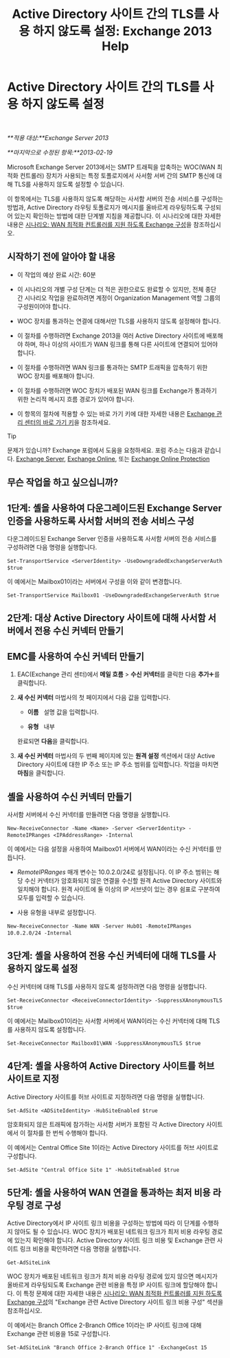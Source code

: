 ﻿---
title: 'Active Directory 사이트 간의 TLS를 사용 하지 않도록 설정: Exchange 2013 Help'
TOCTitle: Active Directory 사이트 간의 TLS를 사용 하지 않도록 설정
ms:assetid: 1e1a0acf-24e7-4f94-9b33-603a4e0a812c
ms:mtpsurl: https://technet.microsoft.com/ko-kr/library/Dd876856(v=EXCHG.150)
ms:contentKeyID: 52058058
ms.date: 05/22/2018
mtps_version: v=EXCHG.150
ms.translationtype: MT
---

# Active Directory 사이트 간의 TLS를 사용 하지 않도록 설정

 

_**적용 대상:**Exchange Server 2013_

_**마지막으로 수정된 항목:**2013-02-19_

Microsoft Exchange Server 2013에서는 SMTP 트래픽을 압축하는 WOC(WAN 최적화 컨트롤러) 장치가 사용되는 특정 토폴로지에서 사서함 서버 간의 SMTP 통신에 대해 TLS를 사용하지 않도록 설정할 수 있습니다.

이 항목에서는 TLS를 사용하지 않도록 해당하는 사서함 서버의 전송 서비스를 구성하는 방법과, Active Directory 라우팅 토폴로지가 메시지를 올바르게 라우팅하도록 구성되어 있는지 확인하는 방법에 대한 단계별 지침을 제공합니다. 이 시나리오에 대한 자세한 내용은 [시나리오: WAN 최적화 컨트롤러를 지원 하도록 Exchange 구성](scenario-configure-exchange-to-support-wan-optimization-controllers-exchange-2013-help.md)을 참조하십시오.

## 시작하기 전에 알아야 할 내용

  - 이 작업의 예상 완료 시간: 60분

  - 이 시나리오의 개별 구성 단계는 더 적은 권한으로도 완료할 수 있지만, 전체 종단 간 시나리오 작업을 완료하려면 계정이 Organization Management 역할 그룹의 구성원이어야 합니다.

  - WOC 장치를 통과하는 연결에 대해서만 TLS를 사용하지 않도록 설정해야 합니다.

  - 이 절차를 수행하려면 Exchange 2013을 여러 Active Directory 사이트에 배포해야 하며, 하나 이상의 사이트가 WAN 링크를 통해 다른 사이트에 연결되어 있어야 합니다.

  - 이 절차를 수행하려면 WAN 링크를 통과하는 SMTP 트래픽을 압축하기 위한 WOC 장치를 배포해야 합니다.

  - 이 절차를 수행하려면 WOC 장치가 배포된 WAN 링크를 Exchange가 통과하기 위한 논리적 메시지 흐름 경로가 있어야 합니다.

  - 이 항목의 절차에 적용할 수 있는 바로 가기 키에 대한 자세한 내용은 [Exchange 관리 센터의 바로 가기 키](keyboard-shortcuts-in-the-exchange-admin-center-exchange-online-protection-help.md)을 참조하세요.


> [!TIP]
> 문제가 있습니까? Exchange 포럼에서 도움을 요청하세요. 포럼 주소는 다음과 같습니다. <A href="https://go.microsoft.com/fwlink/p/?linkid=60612">Exchange Server</A>, <A href="https://go.microsoft.com/fwlink/p/?linkid=267542">Exchange Online</A>, 또는 <A href="https://go.microsoft.com/fwlink/p/?linkid=285351">Exchange Online Protection</A>



## 무슨 작업을 하고 싶으십니까?

## 1단계: 셸을 사용하여 다운그레이드된 Exchange Server 인증을 사용하도록 사서함 서버의 전송 서비스 구성

다운그레이드된 Exchange Server 인증을 사용하도록 사서함 서버의 전송 서비스를 구성하려면 다음 명령을 실행합니다.

    Set-TransportService <ServerIdentity> -UseDowngradedExchangeServerAuth $true

이 예에서는 Mailbox01이라는 서버에서 구성을 이와 같이 변경합니다.

    Set-TransportService Mailbox01 -UseDowngradedExchangeServerAuth $true

## 2단계: 대상 Active Directory 사이트에 대해 사서함 서버에서 전용 수신 커넥터 만들기

## EMC를 사용하여 수신 커넥터 만들기

1.  EAC(Exchange 관리 센터)에서 **메일 흐름** \> **수신 커넥터**를 클릭한 다음 **추가**![아이콘 추가](images/JJ218640.c1e75329-d6d7-4073-a27d-498590bbb558(EXCHG.150).gif "아이콘 추가")를 클릭합니다.

2.  **새 수신 커넥터** 마법사의 첫 페이지에서 다음 값을 입력합니다.
    
      - **이름**   설명 값을 입력합니다.
    
      - **유형**   내부
    
    완료되면 **다음**을 클릭합니다.

3.  **새 수신 커넥터** 마법사의 두 번째 페이지에 있는 **원격 설정** 섹션에서 대상 Active Directory 사이트에 대한 IP 주소 또는 IP 주소 범위를 입력합니다. 작업을 마치면 **마침**을 클릭합니다.

## 셸을 사용하여 수신 커넥터 만들기

사서함 서버에서 수신 커넥터를 만들려면 다음 명령을 실행합니다.

    New-ReceiveConnector -Name <Name> -Server <ServerIdentity> -RemoteIPRanges <IPAddressRange> -Internal

이 예에서는 다음 설정을 사용하여 Mailbox01 서버에서 WAN이라는 수신 커넥터를 만듭니다.

  - *RemoteIPRanges* 매개 변수는 10.0.2.0/24로 설정됩니다. 이 IP 주소 범위는 해당 수신 커넥터가 암호화되지 않은 연결을 수신할 원격 Active Directory 사이트와 일치해야 합니다. 원격 사이트에 둘 이상의 IP 서브넷이 있는 경우 쉼표로 구분하여 모두를 입력할 수 있습니다.

  - 사용 유형을 내부로 설정합니다.

<!-- end list -->

    New-ReceiveConnector -Name WAN -Server Hub01 -RemoteIPRanges 10.0.2.0/24 -Internal

## 3단계: 셸을 사용하여 전용 수신 커넥터에 대해 TLS를 사용하지 않도록 설정

수신 커넥터에 대해 TLS를 사용하지 않도록 설정하려면 다음 명령을 실행합니다.

    Set-ReceiveConnector <ReceiveConnectorIdentity> -SuppressXAnonymousTLS $true

이 예에서는 Mailbox01이라는 사서함 서버에서 WAN이라는 수신 커넥터에 대해 TLS를 사용하지 않도록 설정합니다.

    Set-ReceiveConnector Mailbox01\WAN -SuppressXAnonymousTLS $true

## 4단계: 셸을 사용하여 Active Directory 사이트를 허브 사이트로 지정

Active Directory 사이트를 허브 사이트로 지정하려면 다음 명령을 실행합니다.

    Set-AdSite <ADSiteIdentity> -HubSiteEnabled $true

암호화되지 않은 트래픽에 참가하는 사서함 서버가 포함된 각 Active Directory 사이트에서 이 절차를 한 번씩 수행해야 합니다.

이 예에서는 Central Office Site 1이라는 Active Directory 사이트를 허브 사이트로 구성합니다.

    Set-AdSite "Central Office Site 1" -HubSiteEnabled $true

## 5단계: 셸을 사용하여 WAN 연결을 통과하는 최저 비용 라우팅 경로 구성

Active Directory에서 IP 사이트 링크 비용을 구성하는 방법에 따라 이 단계를 수행하지 않아도 될 수 있습니다. WOC 장치가 배포된 네트워크 링크가 최저 비용 라우팅 경로에 있는지 확인해야 합니다. Active Directory 사이트 링크 비용 및 Exchange 관련 사이트 링크 비용을 확인하려면 다음 명령을 실행합니다.

    Get-AdSiteLink

WOC 장치가 배포된 네트워크 링크가 최저 비용 라우팅 경로에 있지 않으면 메시지가 올바르게 라우팅되도록 Exchange 관련 비용을 특정 IP 사이트 링크에 할당해야 합니다. 이 특정 문제에 대한 자세한 내용은 [시나리오: WAN 최적화 컨트롤러를 지원 하도록 Exchange 구성](scenario-configure-exchange-to-support-wan-optimization-controllers-exchange-2013-help.md)의 "Exchange 관련 Active Directory 사이트 링크 비용 구성" 섹션을 참조하십시오.

이 예에서는 Branch Office 2-Branch Office 1이라는 IP 사이트 링크에 대해 Exchange 관련 비용을 15로 구성합니다.

    Set-AdSiteLink "Branch Office 2-Branch Office 1" -ExchangeCost 15

